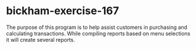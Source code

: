 # bickham-exercise-167
The purpose of this program is to help assist customers in purchasing and calculating transactions. While compiling reports based on menu selections it will create several reports.
